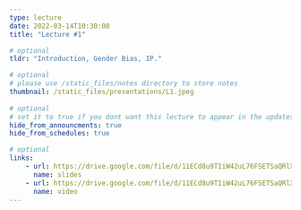 ```yaml
---
type: lecture
date: 2022-03-14T10:30:00
title: "Lecture #1"

# optional
tldr: "Introduction, Gender Bias, IP."

# optional
# please use /static_files/notes directory to store notes
thumbnail: /static_files/presentations/L1.jpeg
  
# optional
# set it to true if you dont want this lecture to appear in the updates section
hide_from_announcments: true
hide_from_schedules: true

# optional
links: 
    - url: https://drive.google.com/file/d/11ECd8u9TIiW42uL76FSETSaQRlXqD-wU/view?usp=sharing
      name: slides
    - url: https://drive.google.com/file/d/11ECd8u9TIiW42uL76FSETSaQRlXqD-wU/view?usp=sharing
      name: video
---
```

<!-- Other additional contents using markdown 
**Suggested Readings:**
- [Readings 1](https://google.com)
- [Readings 2](https://google.com) -->
